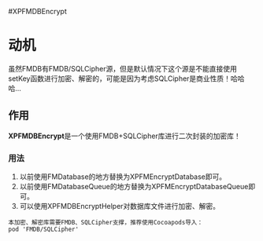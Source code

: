 #XPFMDBEncrypt

# 动机
虽然FMDB有FMDB/SQLCipher源，但是默认情况下这个源是不能直接使用setKey函数进行加密、解密的，可能是因为考虑SQLCipher是商业性质！哈哈哈...

## 作用
**XPFMDBEncrypt**是一个使用FMDB+SQLCipher库进行二次封装的加密库！


### 用法
1. 以前使用FMDatabase的地方替换为XPFMEncryptDatabase即可。
2. 以前使用FMDatabaseQueue的地方替换为XPFMEncryptDatabaseQueue即可。
3. 可以使用XPFMDBEncryptHelper对数据库文件进行加密、解密。


```
本加密、解密库需要FMDB、SQLCipher支撑，推荐使用Cocoapods导入：
pod 'FMDB/SQLCipher'
```